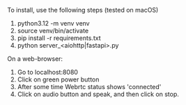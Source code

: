 To install, use the following steps (tested on macOS)

1. python3.12 -m venv venv
2. source venv/bin/activate
3. pip install -r requirements.txt
4. python server_<aiohttp|fastapi>.py

On a web-browser: 

1. Go to localhost:8080
2. Click on green power button
3. After some time Webrtc status shows 'connected'
4. Click on audio button and speak, and then click on stop.
